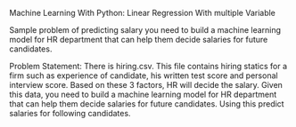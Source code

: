 Machine Learning With Python: Linear Regression With multiple Variable

Sample problem of predicting salary you need to build a machine learning model for HR department that can help them decide salaries for future candidates. 

Problem Statement: There is hiring.csv. This file contains hiring statics for a firm such as experience of candidate, his written test score and personal interview score. Based on these 3 factors, HR will decide the salary. Given this data, you need to build a machine learning model for HR department that can help them decide salaries for future candidates. Using this predict salaries for following candidates.